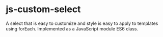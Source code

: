# js-custom-select
A select that is easy to customize and style is easy to apply to templates using forEach. Implemented as a JavaScript module ES6 class.
